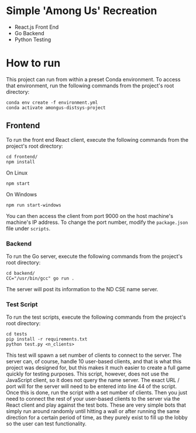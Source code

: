 # Simple 'Among Us' Recreation

- React.js Front End
- Go Backend
- Python Testing

# How to run

This project can run from within a preset Conda environment. To access that environment, run the following commands from the project's root directory:

```
conda env create -f environment.yml
conda activate amongus-distsys-project
```

## Frontend

To run the front end React client, execute the following commands from the project's root directory:

```
cd frontend/
npm install
```

On Linux

```
npm start
```

On Windows

```
npm run start-windows
```

You can then access the client from port 9000 on the host machine's machine's IP address.
To change the port number, modify the `package.json` file under `scripts`.

### Backend

To run the Go server, execute the following commands from the project's root directory:

```
cd backend/
CC="/usr/bin/gcc" go run .
```

The server will post its information to the ND CSE name server.

### Test Script

To run the test scripts, execute the following commands from the project's root directory:

```
cd tests
pip install -r requirements.txt
python test.py <n_clients>
```

This test will spawn a set number of clients to connect to the server. The server can, of course, handle 10 user-based clients, and that is what this project was designed for, but this makes it much easier to create a full game quickly for testing purposes. This script, however, does not use the JavaScript client, so it does not query the name server. The exact URL / port will for the server will need to be entered into line 44 of the script. Once this is done, run the script with a set number of clients. Then you just need to connect the rest of your user-based clients to the server via the React client and play against the test bots. These are very simple bots that simply run around randomly until hitting a wall or after running the same direction for a certain period of time, as they purely exist to fill up the lobby so the user can test functionality.
